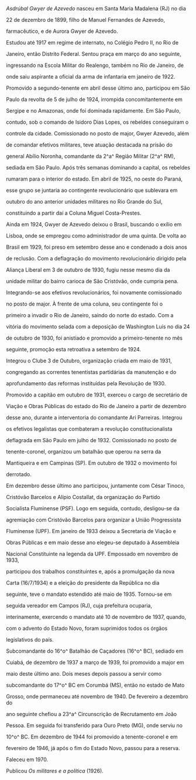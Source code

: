 

*Asdrúbal Gwyer de Azevedo* nasceu em Santa Maria Madalena (RJ) no dia

22 de dezembro de 1899, filho de Manuel Fernandes de Azevedo,

farmacêutico, e de Aurora Gwyer de Azevedo.



Estudou até 1917 em regime de internato, no Colégio Pedro II, no Rio de

Janeiro, então Distrito Federal. Sentou praça em março do ano seguinte,

ingressando na Escola Militar do Realengo, também no Rio de Janeiro, de

onde saiu aspirante a oficial da arma de infantaria em janeiro de 1922.



Promovido a segundo-tenente em abril desse último ano, participou em São

Paulo da revolta de 5 de julho de 1924, irrompida concomitantemente em

Sergipe e no Amazonas, onde foi dominada rapidamente. Em São Paulo,

contudo, sob o comando de Isidoro Dias Lopes, os rebeldes conseguiram o

controle da cidade. Comissionado no posto de major, Gwyer Azevedo, além

de comandar efetivos militares, teve atuação destacada na prisão do

general Abílio Noronha, comandante da 2^a^ Região Militar (2^a^ RM),

sediada em São Paulo. Após três semanas dominando a capital, os rebeldes

rumaram para o interior do estado. Em abril de 1925, no oeste do Paraná,

esse grupo se juntaria ao contingente revolucionário que sublevara em

outubro do ano anterior unidades militares no Rio Grande do Sul,

constituindo a partir daí a Coluna Miguel Costa-Prestes.



Ainda em 1924, Gwyer de Azevedo deixou o Brasil, buscando o exílio em

Lisboa, onde se empregou como administrador de uma quinta. De volta ao

Brasil em 1929, foi preso em setembro desse ano e condenado a dois anos

de reclusão. Com a deflagração do movimento revolucionário dirigido pela

Aliança Liberal em 3 de outubro de 1930, fugiu nesse mesmo dia da

unidade militar do bairro carioca de São Cristóvão, onde cumpria pena.

Integrando-se aos efetivos revolucionários, foi novamente comissionado

no posto de major. À frente de uma coluna, seu contingente foi o

primeiro a invadir o Rio de Janeiro, saindo do norte do estado. Com a

vitória do movimento selada com a deposição de Washington Luís no dia 24

de outubro de 1930, foi anistiado e promovido a primeiro-tenente no mês

seguinte, promoção esta retroativa a setembro de 1924.



Integrou o Clube 3 de Outubro, organização criada em maio de 1931,

congregando as correntes tenentistas partidárias da manutenção e do

aprofundamento das reformas instituídas pela Revolução de 1930.

Promovido a capitão em outubro de 1931, exerceu o cargo de secretário de

Viação e Obras Públicas do estado do Rio de Janeiro a partir de dezembro

desse ano, durante a interventoria do comandante Ari Parreiras. Integrou

os efetivos legalistas que combateram a revolução constitucionalista

deflagrada em São Paulo em julho de 1932. Comissionado no posto de

tenente-coronel, organizou um batalhão que operou na serra da

Mantiqueira e em Campinas (SP). Em outubro de 1932 o movimento foi

derrotado.



Em dezembro desse último ano participou, juntamente com César Tinoco,

Cristóvão Barcelos e Alípio Costallat, da organização do Partido

Socialista Fluminense (PSF). Logo em seguida, contudo, desligou-se da

agremiação com Cristóvão Barcelos para organizar a União Progressista

Fluminense (UPF). Em janeiro de 1933 deixou a Secretaria de Viação e

Obras Públicas e em maio desse ano elegeu-se deputado à Assembleia

Nacional Constituinte na legenda da UPF. Empossado em novembro de 1933,

participou dos trabalhos constituintes e, após a promulgação da nova

Carta (16/7/1934) e a eleição do presidente da República no dia

seguinte, teve o mandato estendido até maio de 1935. Tornou-se em

seguida vereador em Campos (RJ), cuja prefeitura ocuparia,

interinamente, exercendo o mandato até 10 de novembro de 1937, quando,

com o advento do Estado Novo, foram suprimidos todos os órgãos

legislativos do país.



Subcomandante do 16^o^ Batalhão de Caçadores (16^o^ BC), sediado em

Cuiabá, de dezembro de 1937 a março de 1939, foi promovido a major em

maio deste último ano. Dois meses depois passou a servir como

subcomandante do 17^o^ BC em Corumbá (MS), então no estado de Mato

Grosso, onde permaneceu até novembro de 1940. De fevereiro a dezembro do

ano seguinte chefiou a 23^a^ Circunscrição de Recrutamento em João

Pessoa. Em seguida foi transferido para Ouro Preto (MG), onde serviu no

10^o^ BC. Em dezembro de 1944 foi promovido a tenente-coronel e em

fevereiro de 1946, já após o fim do Estado Novo, passou para a reserva.



Faleceu em 1970.



Publicou *Os militares e a política* (1926).



